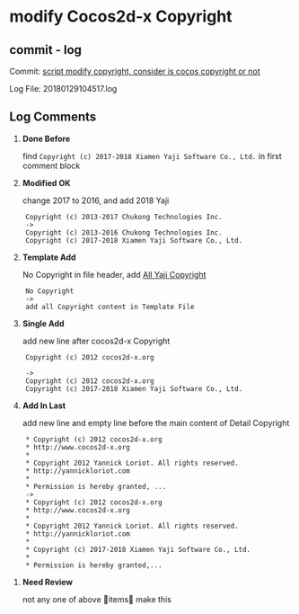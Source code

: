 # modify Cocos2d-x Copyright

## commit - log

  Commit: [script modify copyright, consider is cocos copyright or not](https://github.com/cocos2d/cocos2d-x/pull/18659/commits/aafd35f221a6c9b73b270ab502fe1a870d33770c)

  Log File: 20180129104517.log

## Log Comments
1. __Done Before__
    
    find `Copyright (c) 2017-2018 Xiamen Yaji Software Co., Ltd.` in first comment block

1. __Modified OK__

    change 2017 to 2016, and add 2018 Yaji

```text
    Copyright (c) 2013-2017 Chukong Technologies Inc.
    ->
    Copyright (c) 2013-2016 Chukong Technologies Inc.
    Copyright (c) 2017-2018 Xiamen Yaji Software Co., Ltd.
```
2. __Template Add__
    
    No Copyright in file header, add [All Yaji Copyright](https://github.com/drelaptop/modifyCopyright/blob/master/cr_template.txt)

```text
    No Copyright
    ->
    add all Copyright content in Template File
```
3. __Single Add__

    add new line after cocos2d-x Copyright

```text
    Copyright (c) 2012 cocos2d-x.org
        
    ->
    Copyright (c) 2012 cocos2d-x.org
    Copyright (c) 2017-2018 Xiamen Yaji Software Co., Ltd.
```
4. __Add In Last__

    add new line and empty line before the main content of Detail Copyright

```text
    * Copyright (c) 2012 cocos2d-x.org
    * http://www.cocos2d-x.org
    *
    * Copyright 2012 Yannick Loriot. All rights reserved.
    * http://yannickloriot.com
    * 
    * Permission is hereby granted, ...
    ->
    * Copyright (c) 2012 cocos2d-x.org
    * http://www.cocos2d-x.org
    *
    * Copyright 2012 Yannick Loriot. All rights reserved.
    * http://yannickloriot.com
    * 
    * Copyright (c) 2017-2018 Xiamen Yaji Software Co., Ltd.
    * 
    * Permission is hereby granted,...
```

1. __Need Review__

    not any one of above items， make this